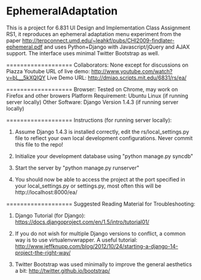 EphemeralAdaptation
===================

This is a project for 6.831 UI Design and Implementation Class Assignment RS1, it reproduces an ephemeral adaptation menu experiment from the paper http://terpconnect.umd.edu/~leahkf/pubs/CHI2009-findlater-ephemeral.pdf and uses Python+Django with Javascript/jQuery and AJAX support. The interface uses minimal Twitter Bootstrap as well.

===================
Collaborators: None except for discussions on Piazza
Youtube URL of live demo: http://www.youtube.com/watch?v=bL__5kXQIQY
Live Demo URL: http://dmiao.scripts.mit.edu/6831/rs/ea/

===================
Browser: Tested on Chrome, may work on Firefox and other browers
Platform Requirement: Ubuntu Linux (if running server locally)
Other Software: Django Version 1.4.3 (if running server locally)

===================
Instructions (for running server locally):

1. Assume Django 1.4.3 is installed correctly, edit the 
rs/local_settings.py file to reflect your own local development
configurations. Never commit this file to the repo!

2. Initialize your development database using "python manage.py syncdb"

3. Start the server by "python manage.py runserver"

4. You should now be able to access the project at the port specified
in your local_settings.py or settings.py, most often this will be 
http://localhost:8000/ea/

===================
Suggested Reading Material for Troubleshooting:

1. Django Tutorial (for Django): https://docs.djangoproject.com/en/1.5/intro/tutorial01/

2. If you do not wish for multiple Django versions to conflict, a common way is to use
virtualenvwrapper. A useful tutorial: http://www.jeffknupp.com/blog/2012/10/24/starting-a-django-14-project-the-right-way/

3. Twitter Bootstrap was used minimally to improve the general aesthetics a bit:
http://twitter.github.io/bootstrap/
